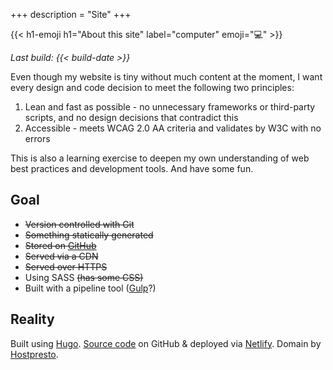 +++
description = "Site"
+++

{{< h1-emoji h1="About this site" label="computer" emoji="💻" >}}

*Last build: {{< build-date >}}*

Even though my website is tiny without much content at the moment, I want every design and code decision to meet the following two principles:

1. Lean and fast as possible - no unnecessary frameworks or third-party scripts, and no design decisions that contradict this
2. Accessible - meets WCAG 2.0 AA criteria and validates by W3C with no errors

This is also a learning exercise to deepen my own understanding of web best practices and development tools. And have some fun.

## Goal

* ~~Version controlled with Git~~
* ~~Something statically generated~~
* ~~Stored on <a href="https://www.github.com/alicegherbison" target="_blank">GitHub</a>~~
* ~~Served via a CDN~~
* ~~Served over HTTPS~~
* Using SASS ~~(has some CSS)~~
* Built with a pipeline tool (<a href="https://gulpjs.com" target="_blank">Gulp</a>?)

## Reality

Built using <a href="https://gohugo.io" target="_blank">Hugo</a>. <a href="https://github.com/alicegherbison/alicegherbison.com" target="_blank">Source code</a> on GitHub &amp; deployed via <a href="https://www.netlify.com" target="_blank">Netlify</a>. Domain by <a href="https://hostpresto.com/my/aff.php?aff=289">Hostpresto</a>.